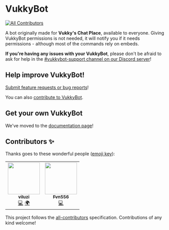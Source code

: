 # VukkyBot
<!-- ALL-CONTRIBUTORS-BADGE:START - Do not remove or modify this section -->
[![All Contributors](https://img.shields.io/badge/all_contributors-2-orange.svg?style=flat-square)](#contributors-)
<!-- ALL-CONTRIBUTORS-BADGE:END -->
A bot originally made for **Vukky's Chat Place**, available to everyone.
Giving VukkyBot permissions is not needed, it will notify you if it needs permissions - although most of the commands rely on embeds.

**If you're having any issues with your VukkyBot**, please don't be afraid to ask for help in the [#vukkybot-support channel on our Discord server](https://discord.gg/8XAFJBGyQe)!

## Help improve VukkyBot!
[Submit feature requests or bug reports](https://github.com/VukkyLtd/VukkyBot/issues/new/choose)!

You can also [contribute to VukkyBot](CONTRIBUTING.md).

## Get your own VukkyBot
We've moved to the [documentation page](https://docs.vukkyltd.xyz/vukkybot/setup/setup)!

## Contributors ✨

Thanks goes to these wonderful people ([emoji key](https://allcontributors.org/docs/en/emoji-key)):

<!-- ALL-CONTRIBUTORS-LIST:START - Do not remove or modify this section -->
<!-- prettier-ignore-start -->
<!-- markdownlint-disable -->
<table>
  <tr>
    <td align="center"><a href="https://github.com/viluzi"><img src="https://avatars0.githubusercontent.com/u/47392011?v=4" width="100px;" alt=""/><br /><sub><b>viluzi</b></sub></a><br /><a href="https://github.com/VukkyLtd/VukkyBot/commits?author=viluzi" title="Code">💻</a> <a href="#translation-viluzi" title="Translation">🌍</a></td>
    <td align="center"><a href="https://github.com/Fvn556"><img src="https://avatars1.githubusercontent.com/u/68157424?v=4" width="100px;" alt=""/><br /><sub><b>Fvn556</b></sub></a><br /><a href="https://github.com/VukkyLtd/VukkyBot/commits?author=Fvn556" title="Code">💻</a></td>
  </tr>
</table>

<!-- markdownlint-enable -->
<!-- prettier-ignore-end -->
<!-- ALL-CONTRIBUTORS-LIST:END -->

This project follows the [all-contributors](https://github.com/all-contributors/all-contributors) specification. Contributions of any kind welcome!
